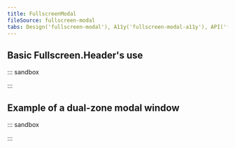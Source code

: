```yaml
---
title: FullscreenModal
fileSource: fullscreen-modal
tabs: Design('fullscreen-modal'), A11y('fullscreen-modal-a11y'), API('fullscreen-modal-api'), Example('fullscreen-modal-code'), Changelog('fullscreen-modal-changelog')
---
```


## Basic Fullscreen.Header's use

::: sandbox

<script lang="tsx">
  export Demo from './examples/basic_fullscreen.headers_use.tsx';
</script>

:::

## Example of a dual-zone modal window

::: sandbox

<script lang="tsx">
  export Demo from './examples/example_of_a_dual-zone_modal_window.tsx';
</script>

:::
